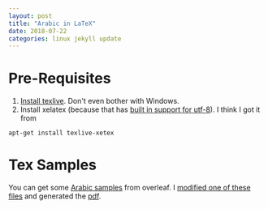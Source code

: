 ```yaml
---
layout: post
title: "Arabic in LaTeX"
date: 2018-07-22
categories: linux jekyll update
---
```


# Pre-Requisites

1. [Install texlive](https://www.tug.org/texlive/quickinstall.html). Don't even bother with Windows.
2. Install xelatex (because that has [built in support for utf-8](https://www.overleaf.com/learn/latex/XeLaTeX)). I think I got it from 
```
apt-get install texlive-xetex
```

# Tex Samples

You can get some [Arabic samples](https://www.overleaf.com/gallery/tagged/arabic) from overleaf. I [modified one of these files](/assets/arab2.tex) and generated the [pdf](/assets/arab2.pdf).
